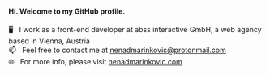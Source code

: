 #### Hi. Welcome to my GitHub profile.

🖥️ &nbsp; I work as a front-end developer at abss interactive GmbH, a web agency based in Vienna, Austria\
📫 &nbsp; Feel free to contact me at nenadmarinkovic@protonmail.com\
🌐 &nbsp; For more info, please visit [nenadmarinkovic.com](https://nenadmarinkovic.com)
